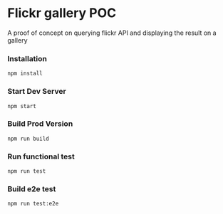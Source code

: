 # Flickr gallery POC

A proof of concept on querying flickr API and displaying the result on a gallery

### Installation

```
npm install
```

### Start Dev Server

```
npm start
```

### Build Prod Version

```
npm run build
```

### Run functional test

```
npm run test
```

### Build e2e test

```
npm run test:e2e
```
